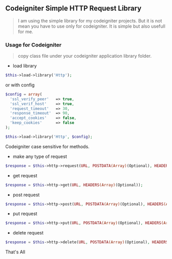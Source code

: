 ## Codeigniter Simple HTTP Request Library

> I am using the simple library for my codeigniter projects. But it is not mean you have to use only for codeigniter. It is simple but also usefull for me.

### Usage for Codeigniter

> copy class file under your codeigniter application library folder.



* load library

```php
$this->load->library('Http');
```

or with config

```php
$config = array(
  'ssl_verify_peer'   => true,
  'ssl_verif_host'    => true,
  'request_timeout'   => 30,
  'response_timeout'  => 90,
  'accept_cookies'    => false,
  'keep_cookies'      => false
);

$this->load->library('Http', $config);
```

Codeigniter case sensitive for methods.


* make any type of request 

```php
$response = $this->http->request(URL, POSTDATA(Array)(Optional), HEADERS(Array)(Optional), CUSTOM(PUT|DELETE)(Optional));
```

* get request 

```php
$response = $this->http->get(URL, HEADERS(Array)(Optional));
```

* post request 

```php
$response = $this->http->post(URL, POSTDATA(Array)(Optional), HEADERS(Array)(Optional));
```

* put request 

```php
$response = $this->http->put(URL, POSTDATA(Array)(Optional), HEADERS(Array)(Optional));
```

* delete request 

```php
$response = $this->http->delete(URL, POSTDATA(Array)(Optional), HEADERS(Array)(Optional));
```

That's All
